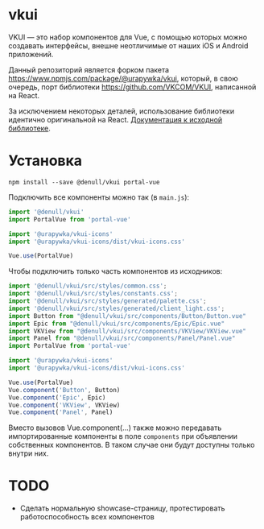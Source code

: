 # vkui

VKUI — это набор компонентов для Vue, с помощью которых можно создавать интерфейсы, внешне неотличимые от наших iOS и Android приложений.

Данный репозиторий является форком пакета https://www.npmjs.com/package/@urapywka/vkui, который, в свою очередь, порт библиотеки https://github.com/VKCOM/VKUI, написанной на React.

За исключением некоторых деталей, использование библиотеки идентично оригинальной на React. [Документация к исходной библиотеке](https://vkcom.github.io/vkui-styleguide/).

# Установка

```
npm install --save @denull/vkui portal-vue
```

Подключить все компоненты можно так (в `main.js`):
```js
import '@denull/vkui'
import PortalVue from 'portal-vue'

import '@urapywka/vkui-icons'
import '@urapywka/vkui-icons/dist/vkui-icons.css'

Vue.use(PortalVue)
```

Чтобы подключить только часть компонентов из исходников:
```js
import '@denull/vkui/src/styles/common.css';
import '@denull/vkui/src/styles/constants.css';
import '@denull/vkui/src/styles/generated/palette.css';
import '@denull/vkui/src/styles/generated/client_light.css';
import Button from "@denull/vkui/src/components/Button/Button.vue"
import Epic from "@denull/vkui/src/components/Epic/Epic.vue"
import VKView from "@denull/vkui/src/components/VKView/VKView.vue"
import Panel from "@denull/vkui/src/components/Panel/Panel.vue"
import PortalVue from 'portal-vue'

import '@urapywka/vkui-icons'
import '@urapywka/vkui-icons/dist/vkui-icons.css'

Vue.use(PortalVue)
Vue.component('Button', Button)
Vue.component('Epic', Epic)
Vue.component('VKView', VKView)
Vue.component('Panel', Panel)
```

Вместо вызовов Vue.component(…) также можно передавать импортированные компоненты в поле `components` при объявлении собственных компонентов. В таком случае они будут доступны только внутри них.


# TODO

* Сделать нормальную showcase-страницу, протестировать работоспособность всех компонентов